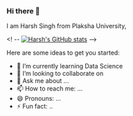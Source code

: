 ### Hi there 👋

I am Harsh Singh from Plaksha University,   

<! -- [![Harsh's GitHub stats](https://github-readme-stats.vercel.app/api?username=HarshSingh18)](https://github.com/anuraghazra/github-readme-stats) --> 

Here are some ideas to get you started:

- 🌱 I’m currently learning Data Science
- 👯 I’m looking to collaborate on 
- 💬 Ask me about ...
- 📫 How to reach me: ...
- 😄 Pronouns: ...
- ⚡ Fun fact: ..
